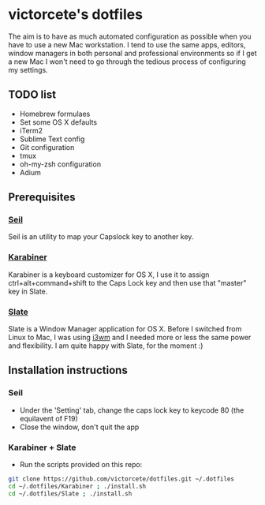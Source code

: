 # victorcete's dotfiles

The aim is to have as much automated configuration as possible when you have to use a new Mac workstation. I tend to use the same apps, editors, window managers in both personal and professional environments so if I get a new Mac I won't need to go through the tedious process of configuring my settings.

## TODO list

- Homebrew formulaes
- Set some OS X defaults
- iTerm2
- Sublime Text config
- Git configuration
- tmux
- oh-my-zsh configuration
- Adium

## Prerequisites

### [Seil](https://pqrs.org/osx/karabiner/seil.html.en)

Seil is an utility to map your Capslock key to another key.

### [Karabiner](https://pqrs.org/osx/karabiner/index.html.en)

Karabiner is a keyboard customizer for OS X, I use it to assign ctrl+alt+command+shift to the Caps Lock key and then use that "master" key in Slate.

### [Slate](https://github.com/jigish/slate)

Slate is a Window Manager application for OS X. Before I switched from Linux to Mac, I was using [i3wm](https://i3wm.org/) and I needed more or less the same power and flexibility. I am quite happy with Slate, for the moment :)

## Installation instructions

### Seil

- Under the 'Setting' tab, change the caps lock key to keycode 80 (the equilavent of F19)
- Close the window, don't quit the app

### Karabiner + Slate

- Run the scripts provided on this repo:
```bash
git clone https://github.com/victorcete/dotfiles.git ~/.dotfiles
cd ~/.dotfiles/Karabiner ; ./install.sh
cd ~/.dotfiles/Slate ; ./install.sh
```
